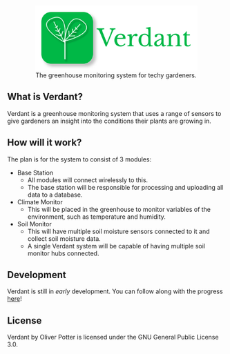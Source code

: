 <p align="center">
    <img src="assets/banner.svg" alt="Verdant Logo" style="height: 150px">
    </br>
    The greenhouse monitoring system for techy gardeners.
</p>

## What is Verdant?
Verdant is a greenhouse monitoring system that uses a range of sensors to give gardeners an insight into the conditions their plants are growing in.

## How will it work?
The plan is for the system to consist of 3 modules:
- Base Station
    - All modules will connect wirelessly to this.
    - The base station will be responsible for processing and uploading all data to a database.
- Climate Monitor
    - This will be placed in the greenhouse to monitor variables of the environment, such as temperature and humidity.
- Soil Monitor
    - This will have multiple soil moisture sensors connected to it and collect soil moisture data.
    - A single Verdant system will be capable of having multiple soil monitor hubs connected.

## Development
Verdant is still in _early_ development. You can follow along with the progress [here](JOURNAL.md)!

## License
Verdant by Oliver Potter is licensed under the GNU General Public License 3.0.